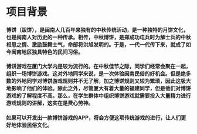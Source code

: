

# 项目背景
#### 博饼（跋饼），是闽南人几百年来独有的中秋传统活动，是一种独特的月饼文化，也是闽南人对历史的一种传承。相传，中秋博饼，是郑成功屯兵时为解士兵的中秋相思之情、激励鼓舞士气，命部将洪旭发明的。于是，一代一代传下来，就成了如今闽南地区独具特色的民间习俗。
#### 博饼游戏在厦门大学内是较为流行的。在中秋佳节之际，同学们经常会聚在一起，组织一场博饼游戏。这对外地同学来说，是一次体验闽南民俗的好机会。但是绝多数的外地同学对博饼游戏规则并不无了解，加之博饼规则又较为繁琐，因此这极大地影响了他们的体验。除此之外，尽管厦大有着大量的福建同学，但是他们对博饼游戏的了解程度不高。那么，在学生群体中组织博饼游戏就需要投入大量精力进行游戏规则的讲解，这实在是费心劳神。
#### 如果可以开发出一款博饼游戏的APP，将会方便这项传统游戏的进行，让人们更好地体验民俗文化。